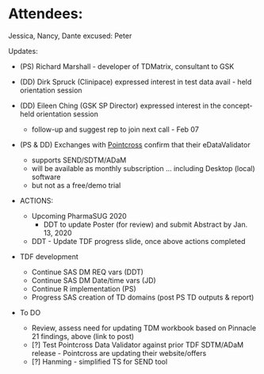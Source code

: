 # Attendees:
Jessica, Nancy, Dante
excused:
Peter

Updates:
* (PS) Richard Marshall - developer of TDMatrix, consultant to GSK
* (DD) Dirk Spruck (Clinipace) expressed interest in test data avail - held orientation session
* (DD) Eileen Ching (GSK SP Director) expressed interest in the concept- held orientation session
  * follow-up and suggest rep to join next call - Feb 07
* (PS & DD) Exchanges with [Pointcross](https://info.pointcrosslifesciences.com/edatavalidatordownload) confirm that their eDataValidator
  * supports SEND/SDTM/ADaM
  * will be available as monthly subscription ... including Desktop (local) software
  * but not as a free/demo trial

* ACTIONS:
  * Upcoming PharmaSUG 2020
    * DDT to update Poster (for review) and submit Abstract by Jan. 13, 2020
  * DDT - Update TDF progress slide, once above actions completed

* TDF development
  * Continue SAS DM REQ vars (DDT)
  * Continue SAS DM Date/time vars (JD)
  * Continue R implementation (PS)
  * Progress SAS creation of TD domains (post PS TD outputs & report)

* To DO
  * Review, assess need for updating TDM workbook based on Pinnacle 21 findings, above (link to post)
  * [?] Test Pointcross Data Validator against prior TDF SDTM/ADaM release - Pointcross are updating their website/offers
  * [?] Hanming - simplified TS for SEND tool
